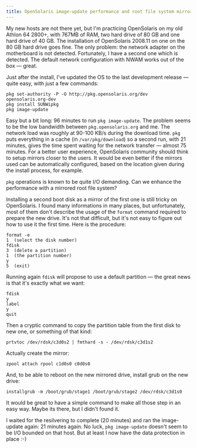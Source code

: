 ```yaml
---
title: OpenSolaris image-update performance and root file system mirroring
---
```


My new hosts are not there yet, but I'm practicing OpenSolaris on my old Athlon 64 2800+, with 767MB of RAM, two hard drive of 80 GB and one hard drive of 40 GB. The installation of OpenSolaris 2008.11 on one on the 80 GB hard drive goes fine. The only problem: the network adapter on the motherboard is not detected. Fortunately, I have a second one which is detected. The default network configuration with NWAM works out of the box — great.

Just after the install, I've updated the OS to the last development release — quite easy, with just a few commands:

    pkg set-authority -P -O http://pkg.opensolaris.org/dev opensolaris.org-dev
    pkg install SUNWipkg
    pkg image-update

Easy but a bit long: 96 minutes to run `pkg image-update`. The problem seems to be the low bandwidth between `pkg.opensolaris.org` and me. The network load was roughly at 90-100 KB/s during the download time. `pkg` puts everything in a cache (in `/var/pkg/download`) so a second run, with 21 minutes, gives the time spent waiting for the network transfer — almost 75 minutes. For a better user experience, OpenSolaris community should think to setup mirrors closer to the users. It would be even better if the mirrors used can be automatically configured, based on the location given during the install process, for example.

`pkg` operations is known to be quite I/O demanding. Can we enhance the performance with a mirrored root file system?

Installing a second boot disk as a mirror of the first one is still tricky on OpenSolaris. I found many informations in many places, but unfortunately, most of them don't describe the usage of the `format` command required to prepare the new drive. It's not that difficult, but it's not easy to figure out how to use it the first time. Here is the procedure:

    format -e
    1  (select the disk number)
    fdisk
    3  (delete a partition)
    1  (the partition number)
    y
    5  (exit)

Running again `fdisk` will propose to use a default partition — the great news is that it's exactly what we want:

    fdisk
    y
    label
    y
    quit

Then a cryptic command to copy the partition table from the first disk to new one, or something of that kind:

    prtvtoc /dev/rdsk/c3d0s2 | fmthard -s - /dev/rdsk/c3d1s2

Actually create the mirror:

    zpool attach rpool c1d0s0 c0d0s0

And, to be able to reboot on the new mirrored drive, install grub on the new drive:

    installgrub -m /boot/grub/stage1 /boot/grub/stage2 /dev/rdsk/c3d1s0
  
It would be great to have a simple command to make all those step in an easy way. Maybe its there, but I didn't found it.

I waited for the resilvering to complete (20 minutes) and ran the image-update again: 21 minutes again. No luck, `pkg image-update` doesn't seem to be I/O bounded on that host. But at least I now have the data protection in place :-)
